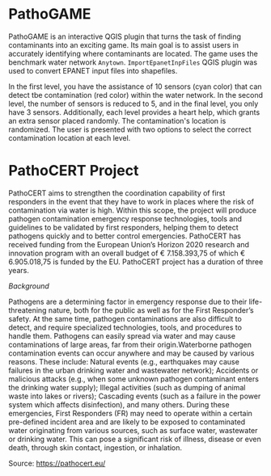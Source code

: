 # PathoGAME

PathoGAME is an interactive QGIS plugin that turns the task of finding contaminants into an exciting game. Its main goal is to assist users in accurately identifying where contaminants are located. The game uses the benchmark water network `Anytown`. `ImportEpanetInpFiles` QGIS plugin was used to convert EPANET input files into shapefiles.

In the first level, you have the assistance of 10 sensors (cyan color) that can detect tbe contamination (red color) within the water network. In the second level, the number of sensors is reduced to 5, and in the final level, you only have 3 sensors. Additionally, each level provides a heart help, which grants an extra sensor placed randomly. The contamination's location is randomized. The user is presented with two options to select the correct contamination location at each level.

# PathoCERT Project

PathoCERT aims to strengthen the coordination capability of first responders in the event that they have to work in places where the risk of contamination via water is high. Within this scope, the project will produce pathogen contamination emergency response technologies, tools and guidelines to be validated by first responders, helping them to detect pathogens quickly and to better control emergencies. PathoCERT has received funding from the European Union’s Horizon 2020 research and innovation program with an overall budget of € 7.158.393,75 of which € 6.905.018,75 is funded by the EU. PathoCERT project has a duration of three years.

*Background*

Pathogens are a determining factor in emergency response due to their life-threatening nature, both for the public 
as well as for the First Responder’s safety. At the same time, pathogen contaminations are also difficult to detect, and require specialized technologies, tools, and procedures to handle them. Pathogens can easily spread via water and may cause contaminations of large areas, far from their origin.Waterborne pathogen contamination events can occur anywhere and may be caused by various reasons. These include: Natural events (e.g., earthquakes may cause failures in the urban drinking water and wastewater network); Accidents or malicious attacks (e.g., when some unknown pathogen contaminant enters the drinking water supply); Illegal activities (such as dumping of animal waste into lakes or rivers); Cascading events (such as a failure in the power system which affects disinfection), and many others. During these emergencies, First Responders (FR) may need to operate within a certain pre-defined incident area and are likely to be exposed to contaminated water originating from various sources, such as surface water, wastewater or drinking water. This can pose a significant risk of illness, disease or even death, through skin contact, ingestion, or inhalation.

Source: https://pathocert.eu/




 